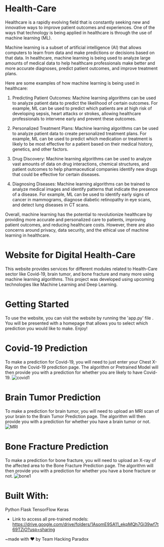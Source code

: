 # Health-Care
Healthcare is a rapidly evolving field that is constantly seeking new and innovative ways to improve patient outcomes and experiences. One of the ways that technology is being applied in healthcare is through the use of machine learning (ML).

Machine learning is a subset of artificial intelligence (AI) that allows computers to learn from data and make predictions or decisions based on that data. In healthcare, machine learning is being used to analyze large amounts of medical data to help healthcare professionals make better and more accurate diagnoses, predict patient outcomes, and improve treatment plans.

Here are some examples of how machine learning is being used in healthcare:



1) Predicting Patient Outcomes: Machine learning algorithms can be used to analyze patient data to predict the likelihood of certain outcomes. For example, ML can be used to predict which patients are at high risk of developing sepsis, heart attacks or strokes, allowing healthcare professionals to intervene early and prevent these outcomes.

2) Personalized Treatment Plans: Machine learning algorithms can be used to analyze patient data to create personalized treatment plans. For example, ML can be used to predict which medication or treatment is likely to be most effective for a patient based on their medical history, genetics, and other factors.

3) Drug Discovery: Machine learning algorithms can be used to analyze vast amounts of data on drug interactions, chemical structures, and patient outcomes to help pharmaceutical companies identify new drugs that could be effective for certain diseases.

4) Diagnosing Diseases: Machine learning algorithms can be trained to analyze medical images and identify patterns that indicate the presence of a disease. For example, ML can be used to identify early signs of cancer in mammograms, diagnose diabetic retinopathy in eye scans, and detect lung diseases in CT scans.


Overall, machine learning has the potential to revolutionize healthcare by providing more accurate and personalized care to patients, improving patient outcomes, and reducing healthcare costs. However, there are also concerns around privacy, data security, and the ethical use of machine learning in healthcare.

# Website for Digital Health-Care
This website provides services for different modules related to Health-Care sector like Covid-19, brain tumor, and bone fracture and many more using machine learning algorithms. This project was developed using upcoming technologies like Machine Learning and Deep Learning.


# Getting Started
To use the website, you can visit the website by running the 'app.py' file . You will be presented with a homepage that allows you to select which prediction you would like to make.
Enjoy!


# Covid-19 Prediction
To make a prediction for Covid-19, you will need to just enter your Chest X-Ray on the Covid-19 prediction page. The algorithm or Pretrained Model will then provide you with a prediction for whether you are likely to have Covid-19.
![covid1](https://user-images.githubusercontent.com/98695336/227757068-30a4d035-7ab8-4988-b8ab-5b96abfda999.jpg)


# Brain Tumor Prediction
To make a prediction for brain tumor, you will need to upload an MRI scan of your brain to the Brain Tumor Prediction page. The algorithm will then provide you with a prediction for whether you have a brain tumor or not.
![MRI](https://user-images.githubusercontent.com/98695336/227757092-65080a5b-1de8-4f91-ba7e-9d3573ec5bf8.jpg)

# Bone Fracture Prediction
To make a prediction for bone fracture, you will need to upload an X-ray of the affected area to the Bone Fracture Prediction page. The algorithm will then provide you with a prediction for whether you have a bone fracture or not.
![bone1](https://user-images.githubusercontent.com/98695336/227757099-6d4017b8-30ed-423e-b65a-69068b0c0e44.jpg)

# Built With:
Python
Flask
TensorFlow
Keras



* Link to access all pre-trained models:
https://drive.google.com/drive/folders/1AsomE9SA11_ekpMQh7Gi39wf7t69TZjO?usp=sharing

~made with ❤️ by Team Hacking Paradox
